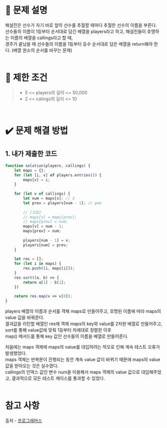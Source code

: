 # 📝 문제 설명
해설진은 선수가 자기 바로 앞의 선수를 추월할 때마다 추월한 선수의 이름을 부른다.
<br/>선수들의 이름이 1등부터 순서대로 담긴 배열을 players라고 하고, 해설진들이 호명하는 이름의 배열을 callings라고 할 때,
<br/>경주가 끝났을 때 선수들의 이름을 1등부터 등수 순서대로 담은 배열을 return해야 한다. (배열 원소의 순서를 바꾸는 문제)
<br/><br/>

# 📌 제한 조건
>* 5 <= players의 길이 <= 50,000
>* 2 <= calings의 길이 <= 10
<br/>

# ✔️ 문제 해결 방법
## 1. 내가 제출한 코드
```Javascript
function solution(players, callings) {    
    let maps = {};
    for (let [i, v] of players.entries()) {
        maps[v] = i; 
    }
    
    for (let v of callings) {
        let num = maps[v]; // 3
        let prev = players[num - 1]; // poe
        
        // [오답]
        // maps[v] = maps[prev];
        // maps[prev] = num;
        maps[v] = num - 1;
        maps[prev] = num;
        
        players[num - 1] = v;
        players[num] = prev;
    }
    
    let res = [];
    for (let i in maps) {
        res.push([i, maps[i]]);
    }
    res.sort((a, b) => {
        return a[1] - b[1];
    })
    
    return res.map(v => v[0]);
}
```
players 배열의 이름과 순서를 객체 maps로 만들어주고, 호명된 이름에 따라 maps의 value 값을 바꿔준다.
<br/>결과값을 리턴할 배열인 res에 객체 maps의 key와 value를 2차원 배열로 만들어주고, sort를 통해 value값에 맞춰 1등부터 차례대로 정렬한 이후
<br/>map() 메서드를 통해 key 값인 선수들의 이름을 배열로 만들어준다.

처음에는 maps 객체에 maps의 value를 대입하려는 착오로 인해 계속 테스트 오류가 발생했었다.
<br/>maps 객체는 반복문이 진행되는 동안 계속 value 값이 바뀌기 때문에 maps의 value 값을 받아오는 것은 실수였다.
<br/>callings의 인덱스 값인 변수 num을 이용해서 maps 객체의 value 값으로 대입해주었고, 결과적으로 모든 테스트 케이스를 통과할 수 있었다.
<br/><br/>

# 참고 사항
출처 - [프로그래머스](https://school.programmers.co.kr/learn/courses/30/lessons/178871)